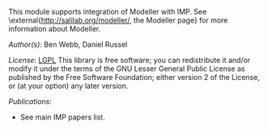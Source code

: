 This module supports integration of Modeller with IMP. See
\external{http://salilab.org/modeller/, the Modeller page} for more
information about Modeller.

_Author(s)_: Ben Webb, Daniel Russel

_License_: [LGPL](http://www.gnu.org/licenses/old-licenses/lgpl-2.1.html)
This library is free software; you can redistribute it and/or
modify it under the terms of the GNU Lesser General Public
License as published by the Free Software Foundation; either
version 2 of the License, or (at your option) any later version.

_Publications_:
 - See main IMP papers list.
